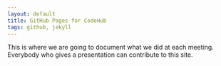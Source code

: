```yaml
---
layout: default
title: GitHub Pages for CodeHub
tags: github, jekyll
---
```

This is where we are going to document what we did at each meeting. Everybody who gives a presentation can contribute to this site.